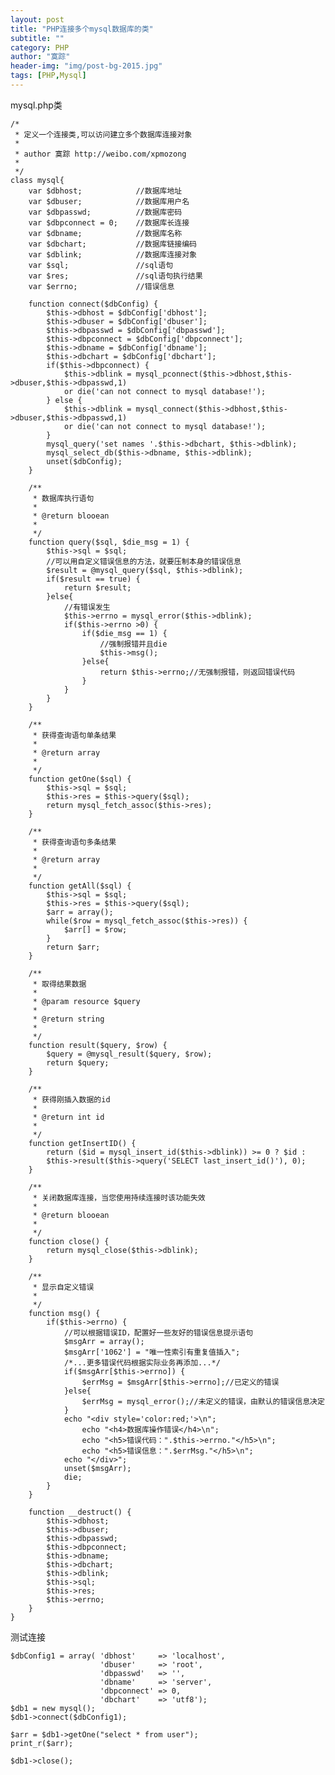 ```yaml
---
layout: post
title: "PHP连接多个mysql数据库的类"
subtitle: ""
category: PHP
author: "寞踪"
header-img: "img/post-bg-2015.jpg"
tags: [PHP,Mysql]
---
```


mysql.php类

    /*
     * 定义一个连接类,可以访问建立多个数据库连接对象
     *
     * author 寞踪 http://weibo.com/xpmozong
     *
     */
    class mysql{
        var $dbhost;            //数据库地址
        var $dbuser;            //数据库用户名
        var $dbpasswd;          //数据库密码
        var $dbpconnect = 0;    //数据库长连接
        var $dbname;            //数据库名称
        var $dbchart;           //数据库链接编码
        var $dblink;            //数据库连接对象
        var $sql;               //sql语句
        var $res;               //sql语句执行结果
        var $errno;             //错误信息
     
        function connect($dbConfig) {
            $this->dbhost = $dbConfig['dbhost'];
            $this->dbuser = $dbConfig['dbuser'];
            $this->dbpasswd = $dbConfig['dbpasswd'];
            $this->dbpconnect = $dbConfig['dbpconnect'];
            $this->dbname = $dbConfig['dbname'];
            $this->dbchart = $dbConfig['dbchart'];
            if($this->dbpconnect) {
                $this->dblink = mysql_pconnect($this->dbhost,$this->dbuser,$this->dbpasswd,1) 
                or die('can not connect to mysql database!');
            } else {
                $this->dblink = mysql_connect($this->dbhost,$this->dbuser,$this->dbpasswd,1) 
                or die('can not connect to mysql database!');
            }
            mysql_query('set names '.$this->dbchart, $this->dblink);
            mysql_select_db($this->dbname, $this->dblink);
            unset($dbConfig);
        }
     
        /**
         * 数据库执行语句
         *
         * @return blooean
         *
         */
        function query($sql, $die_msg = 1) {
            $this->sql = $sql;
            //可以用自定义错误信息的方法，就要压制本身的错误信息
            $result = @mysql_query($sql, $this->dblink);
            if($result == true) {
                return $result;
            }else{
                //有错误发生
                $this->errno = mysql_error($this->dblink);
                if($this->errno >0) {
                    if($die_msg == 1) {
                        //强制报错并且die
                        $this->msg();
                    }else{
                        return $this->errno;//无强制报错，则返回错误代码
                    }
                }
            }
        }
     
        /**
         * 获得查询语句单条结果
         *
         * @return array
         *
         */
        function getOne($sql) {
            $this->sql = $sql;
            $this->res = $this->query($sql);
            return mysql_fetch_assoc($this->res);
        }
     
        /**
         * 获得查询语句多条结果
         *
         * @return array
         *
         */
        function getAll($sql) {
            $this->sql = $sql;
            $this->res = $this->query($sql);
            $arr = array();
            while($row = mysql_fetch_assoc($this->res)) {
                $arr[] = $row;
            }
            return $arr;
        }
     
        /**
         * 取得结果数据
         *
         * @param resource $query
         *
         * @return string
         *
         */
        function result($query, $row) {
            $query = @mysql_result($query, $row);
            return $query;
        }
     
        /**
         * 获得刚插入数据的id
         *
         * @return int id
         *
         */
        function getInsertID() {
            return ($id = mysql_insert_id($this->dblink)) >= 0 ? $id : 
            $this->result($this->query('SELECT last_insert_id()'), 0);
        }
     
        /**
         * 关闭数据库连接，当您使用持续连接时该功能失效
         *
         * @return blooean
         *
         */
        function close() {
            return mysql_close($this->dblink);
        }
     
        /**
         * 显示自定义错误
         *
         */
        function msg() {
            if($this->errno) {
                //可以根据错误ID，配置好一些友好的错误信息提示语句
                $msgArr = array();
                $msgArr['1062'] = "唯一性索引有重复值插入";
                /*...更多错误代码根据实际业务再添加...*/
                if($msgArr[$this->errno]) {
                    $errMsg = $msgArr[$this->errno];//已定义的错误
                }else{
                    $errMsg = mysql_error();//未定义的错误，由默认的错误信息决定
                }
                echo "<div style='color:red;'>\n";
                    echo "<h4>数据库操作错误</h4>\n";
                    echo "<h5>错误代码：".$this->errno."</h5>\n";
                    echo "<h5>错误信息：".$errMsg."</h5>\n";
                echo "</div>";
                unset($msgArr);
                die;
            }
        }
     
        function __destruct() {
            $this->dbhost;
            $this->dbuser;
            $this->dbpasswd;
            $this->dbpconnect;
            $this->dbname;
            $this->dbchart;
            $this->dblink;
            $this->sql;
            $this->res;
            $this->errno;
        }
    }

测试连接

    $dbConfig1 = array( 'dbhost'     => 'localhost',
                        'dbuser'     => 'root',
                        'dbpasswd'   => '',
                        'dbname'     => 'server',
                        'dbpconnect' => 0,
                        'dbchart'    => 'utf8');
    $db1 = new mysql();
    $db1->connect($dbConfig1);

    $arr = $db1->getOne("select * from user");
    print_r($arr);

    $db1->close();
